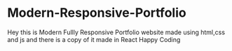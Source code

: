 # Modern-Responsive-Portfolio
Hey this is Modern Fullly Responsive Portfolio website made using html,css and js and there is a copy of it made in React Happy Coding
